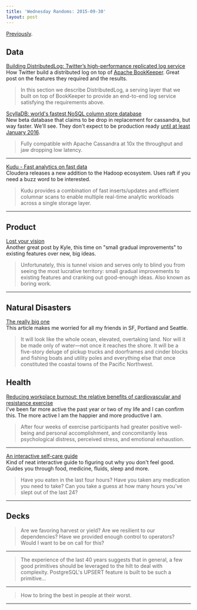 ```yaml
---
title: 'Wednesday Randoms: 2015-09-30'
layout: post
---
```


[Previously](/saturday-randoms-2015-09-19/).

## Data

[Building DistributedLog: Twitter’s high-performance replicated log service](https://blog.twitter.com/2015/building-distributedlog-twitter-s-high-performance-replicated-log-service)<br />How Twitter build a distributed log on top of [Apache BookKeeper](http://bookkeeper.apache.org). Great post on the features they required and the results.

> In this section we describe DistributedLog, a serving layer that we built on top of BookKeeper to provide an end-to-end log service satisfying the requirements above.

[ScyllaDB: world's fastest NoSQL column store database](http://www.scylladb.com)<br />New beta database that claims to be drop in replacement for cassandra, but way faster. We'll see. They don't expect to be production ready [until at least January 2016](http://www.scylladb.com/technology/status/).

> Fully compatible with Apache Cassandra at 10x the throughput and jaw dropping low latency.

<hr />

[Kudu - Fast analytics on fast data](http://getkudu.io)<br />Cloudera releases a new addition to the Hadoop ecosystem. Uses raft if you need a buzz word to be interested.

> Kudu provides a combination of fast inserts/updates and efficient columnar scans to enable multiple real-time analytic workloads across a single storage layer.

<hr />

## Product

[Lost your vision](http://warpspire.com/posts/lost-in-your-vision/)<br />Another great post by Kyle, this time on "small gradual improvements" to existing features over new, big ideas.

> Unfortunately, this is tunnel vision and serves only to blind you from seeing the most lucrative territory: small gradual improvements to existing features and cranking out good-enough ideas. Also known as boring work.

<hr />

## Natural Disasters

[The really big one](http://www.newyorker.com/magazine/2015/07/20/the-really-big-one)<br />This article makes me worried for all my friends in SF, Portland and Seattle.

> It will look like the whole ocean, elevated, overtaking land. Nor will it be made only of water—not once it reaches the shore. It will be a five-story deluge of pickup trucks and doorframes and cinder blocks and fishing boats and utility poles and everything else that once constituted the coastal towns of the Pacific Northwest.

## Health

[Reducing workplace burnout: the relative benefits of cardiovascular and resistance exercise](http://www.ncbi.nlm.nih.gov/pmc/articles/PMC4393815/)<br />I've been far more active the past year or two of my life and I can confirm this. The more active I am the happier and more productive I am.

> After four weeks of exercise participants had greater positive well-being and personal accomplishment, and concomitantly less psychological distress, perceived stress, and emotional exhaustion.

<hr />

[An interactive self-care guide](http://philome.la/jace_harr/you-feel-like-shit-an-interactive-self-care-guide/play)<br />Kind of neat interactive guide to figuring out why you don't feel good. Guides you through food, medicine, fluids, sleep and more.

> Have you eaten in the last four hours? Have you taken any medication you need to take? Can you take a guess at how many hours you've slept out of the last 24?

<hr />

## Decks

<script async class="speakerdeck-embed" data-id="f78585eaa3744394b1b6b8a06d201afe" data-ratio="1.77777777777778" src="//speakerdeck.com/assets/embed.js"></script>

> Are we favoring harvest or yield? Are we resilient to our dependencies? Have we provided enough control to operators? Would I want to be on call for this?

<hr />

<script async class="speakerdeck-embed" data-id="02c13140b59749a49f2bcaa7fe8607bc" data-ratio="1.33333333333333" src="//speakerdeck.com/assets/embed.js"></script>

> The experience of the last 40 years suggests that in general, a few good primitives should be leveraged to the hilt to deal with complexity. PostgreSQL's UPSERT feature is built to be such a primitive...

<hr />

<script async class="speakerdeck-embed" data-id="126f7d3aef24468f8a272605ae9e1faa" data-ratio="1.33333333333333" src="//speakerdeck.com/assets/embed.js"></script>

> How to bring the best in people at their worst.

<hr />

